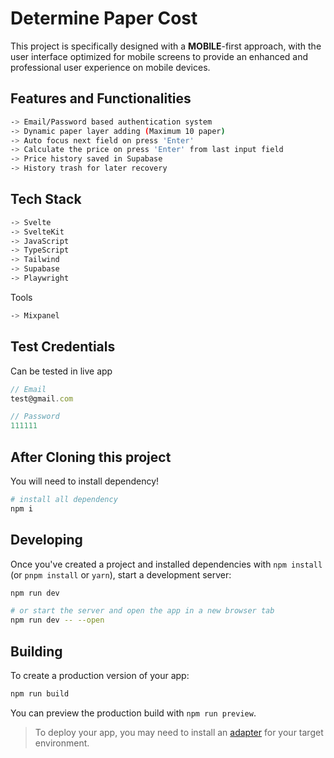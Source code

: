 # Determine Paper Cost

This project is specifically designed with a **MOBILE**-first approach, with the user interface optimized for mobile screens to provide an enhanced and professional user experience on mobile devices.

## Features and Functionalities

```bash
-> Email/Password based authentication system
-> Dynamic paper layer adding (Maximum 10 paper)
-> Auto focus next field on press 'Enter'
-> Calculate the price on press 'Enter' from last input field
-> Price history saved in Supabase
-> History trash for later recovery

```

## Tech Stack

```bash
-> Svelte
-> SvelteKit
-> JavaScript
-> TypeScript
-> Tailwind
-> Supabase
-> Playwright
```

Tools

```bash
-> Mixpanel
```

## Test Credentials

Can be tested in live app

```js
// Email
test@gmail.com
```

```js
// Password
111111
```

## After Cloning this project

You will need to install dependency!

```bash
# install all dependency
npm i

```

## Developing

Once you've created a project and installed dependencies with `npm install` (or `pnpm install` or `yarn`), start a development server:

```bash
npm run dev

# or start the server and open the app in a new browser tab
npm run dev -- --open
```

## Building

To create a production version of your app:

```bash
npm run build
```

You can preview the production build with `npm run preview`.

> To deploy your app, you may need to install an [adapter](https://kit.svelte.dev/docs/adapters) for your target environment.
